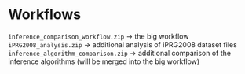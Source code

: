 Workflows
=========

`inference_comparison_workflow.zip` -> the big workflow
`iPRG2008_analysis.zip` -> additional analysis of iPRG2008 dataset files
`inference_algorithm_comparison.zip` -> additional comparison of the inference algorithms (will be merged into the big workflow)
